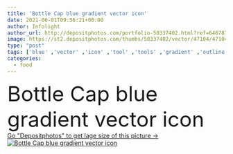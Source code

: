 ```yaml
---
title: 'Bottle Cap blue gradient vector icon'
date: 2021-06-01T09:56:21+00:00
author: Infolight
author_url: http://depositphotos.com/portfolio-50337402.html?ref=64678756
image: https://st2.depositphotos.com/thumbs/50337402/vector/47104/471044688/api_thumb_450.jpg?forcejpeg=true
type: "post"
tags: ['blue' ,'vector' ,'icon' ,'tool' ,'tools' ,'gradient' ,'outline' ,'logo' ,'circular' ,'outlined' ,'eps' ,'premium' ,'top view' ,'Bottle Cap' ,'bar icons' ,'food and restaurant' ,'tools and utensils' ]
categories: 
  - food
---
```

<div aling="center">
            <font size="60"> Bottle Cap blue gradient vector icon</font>   
</div>
<div>
    <a href='https://depositphotos.com/471044688/stock-illustration-bottle-cap-blue-gradient-vector.html?ref=64678756' target=_blank > Go "Depositphotos" to get lage size of this picture ->
        <img href='https://depositphotos.com/471044688/stock-illustration-bottle-cap-blue-gradient-vector.html?ref=64678756' src='https://st2.depositphotos.com/50337402/47104/v/950/depositphotos_471044688-stock-illustration-bottle-cap-blue-gradient-vector.jpg?forcejpeg=true' alt='Bottle Cap blue gradient vector icon' >
    </a>
</div>
